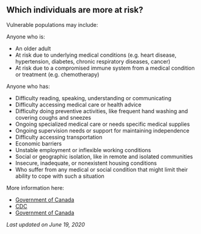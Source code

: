 ## Which individuals are more at risk?

Vulnerable populations may include:

Anyone who is:

- An older adult
- At risk due to underlying medical conditions (e.g. heart disease, hypertension, diabetes, chronic respiratory diseases, cancer)
- At risk due to a compromised immune system from a medical condition or treatment (e.g. chemotherapy)

Anyone who has:

- Difficulty reading, speaking, understanding or communicating
- Difficulty accessing medical care or health advice
- Difficulty doing preventive activities, like frequent hand washing and covering coughs and sneezes
- Ongoing specialized medical care or needs specific medical supplies
- Ongoing supervision needs or support for maintaining independence
- Difficulty accessing transportation
- Economic barriers
- Unstable employment or inflexible working conditions
- Social or geographic isolation, like in remote and isolated communities
- Insecure, inadequate, or nonexistent housing conditions
- Who suffer from any medical or social condition that might limit their ability to cope with such a situation

More information here:

- [Government of Canada](https://www.canada.ca/en/public-health/services/publications/diseases-conditions/vulnerable-populations-covid-19.html)
- [CDC](https://www.cdc.gov/coronavirus/2019-ncov/specific-groups/high-risk-complications.html)
- [Government of Canada](https://www.canada.ca/en/public-health/services/diseases/2019-novel-coronavirus-infection/prevention-risks.html)

_Last updated on June 19, 2020_
